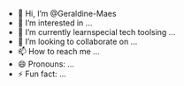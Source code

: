 - 👋 Hi, I’m @Geraldine-Maes
- 👀 I’m interested in ...
- 🌱 I’m currently learnspecial tech toolsing ...
- 💞️ I’m looking to collaborate on ...
- 📫 How to reach me ...
- 😄 Pronouns: ...
- ⚡ Fun fact: ...

<!---
Geraldine-Maes/Geraldine-Maes is a ✨ special ✨ repository because its `README.md` (this file) appears on your GitHub profile.
You can click the Preview link to take a look at your changes.
--->
